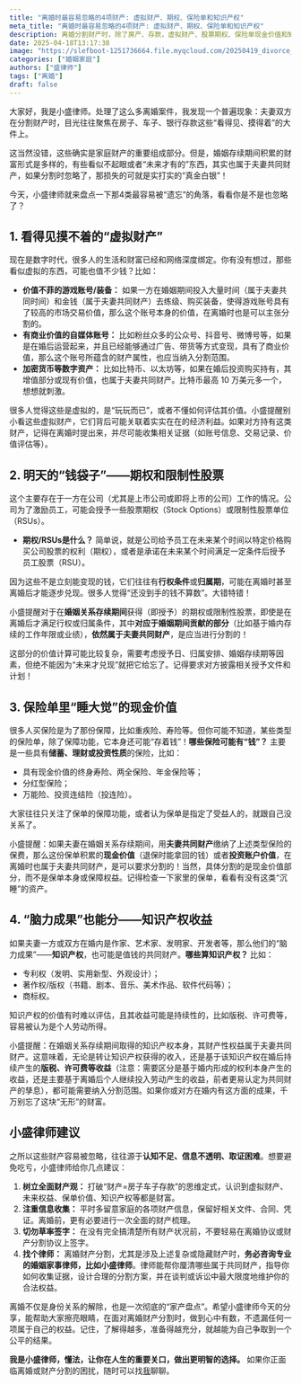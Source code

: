 ```yaml
---
title: "离婚时最容易忽略的4项财产: 虚拟财产、期权、保险单和知识产权"
meta_title: "离婚时最容易忽略的4项财产: 虚拟财产、期权、保险单和知识产权"
description: 离婚分割财产时，除了房产、存款，虚拟财产、股票期权、保险单现金价值和知识产权收益这4类“隐藏”资产也至关重要。盛律师详解为何它们属于夫妻共同财产以及如何分割，助您避免损失，保障应得权益。
date: 2025-04-18T13:17:38
image: "https://slefboot-1251736664.file.myqcloud.com/20250419_divorce_property_cover.webp"
categories: ["婚姻家庭"]
authors: ["盛律师"]
tags: ["离婚"]
draft: false
---
```


大家好，我是小盛律师。处理了这么多离婚案件，我发现一个普遍现象：夫妻双方在分割财产时，目光往往聚焦在房子、车子、银行存款这些“看得见、摸得着”的大件上。

这当然没错，这些确实是家庭财产的重要组成部分。但是，婚姻存续期间积累的财富形式是多样的，有些看似不起眼或者“未来才有的”东西，其实也属于夫妻共同财产，如果分割时忽略了，那损失的可就是实打实的“真金白银”！

今天，小盛律师就来盘点一下那4类最容易被“遗忘”的角落，看看你是不是也忽略了？

## 1. 看得见摸不着的“虚拟财产”

现在是数字时代，很多人的生活和财富已经和网络深度绑定。你有没有想过，那些看似虚拟的东西，可能也值不少钱？比如：

* **价值不菲的游戏账号/装备：** 如果一方在婚姻期间投入大量时间（属于夫妻共同时间）和金钱（属于夫妻共同财产）去练级、购买装备，使得游戏账号具有了较高的市场交易价值，那么这个账号本身的价值，在离婚时也是可以主张分割的。
* **有商业价值的自媒体账号：** 比如粉丝众多的公众号、抖音号、微博号等，如果是在婚后运营起来，并且已经能够通过广告、带货等方式变现，具有了商业价值，那么这个账号所蕴含的财产属性，也应当纳入分割范围。
* **加密货币等数字资产：** 比如比特币、以太坊等，如果在婚后投资购买持有，其增值部分或现有价值，也属于夫妻共同财产。比特币最高 10 万美元多一个，想想就刺激。

很多人觉得这些是虚拟的，是“玩玩而已”，或者不懂如何评估其价值。小盛提醒别小看这些虚拟财产，它们背后可能关联着实实在在的经济利益。如果对方持有这类财产，记得在离婚时提出来，并尽可能收集相关证据（如账号信息、交易记录、价值评估等）。

## 2. 明天的“钱袋子”——期权和限制性股票

这个主要存在于一方在公司（尤其是上市公司或即将上市的公司）工作的情况。公司为了激励员工，可能会授予一些股票期权（Stock Options）或限制性股票单位（RSUs）。

* **期权/RSUs是什么？** 简单说，就是公司给予员工在未来某个时间以特定价格购买公司股票的权利（期权），或者是承诺在未来某个时间满足一定条件后授予员工股票（RSU）。

因为这些不是立刻能变现的钱，它们往往有**行权条件**或**归属期**，可能在离婚时甚至离婚后才能逐步兑现。很多人觉得“还没到手的钱不算数”。大错特错！

小盛提醒对于在**婚姻关系存续期间**获得（即授予）的期权或限制性股票，即使是在离婚后才满足行权或归属条件，其中**对应于婚姻期间贡献的部分**（比如基于婚内存续的工作年限或业绩），**依然属于夫妻共同财产**，是应当进行分割的！

这部分的价值计算可能比较复杂，需要考虑授予日、归属安排、婚姻存续期等因素，但绝不能因为“未来才兑现”就把它给忘了。记得要求对方披露相关授予文件和计划！

## 3. 保险单里“睡大觉”的现金价值

很多人买保险是为了那份保障，比如重疾险、寿险等。但你可能不知道，某些类型的保险单，除了保障功能，它本身还可能“存着钱”！**哪些保险可能有“钱”？** 主要是一些具有**储蓄、理财或投资性质**的保险，比如：

* 具有现金价值的终身寿险、两全保险、年金保险等；
* 分红型保险；
* 万能险、投资连结险（投连险）。

大家往往只关注了保单的保障功能，或者认为保单是指定了受益人的，就跟自己没关系了。

小盛提醒：如果夫妻在婚姻关系存续期间，用**夫妻共同财产**缴纳了上述类型保险的保费，那么这份保单积累的**现金价值**（退保时能拿回的钱）或者**投资账户价值**，在离婚时也属于夫妻共同财产，是可以要求分割的！当然，具体分割的是现金价值部分，而不是保单本身或保障权益。记得检查一下家里的保单，看看有没有这类“沉睡”的资产。

## 4. “脑力成果”也能分——知识产权收益

如果夫妻一方或双方在婚内是作家、艺术家、发明家、开发者等，那么他们的“脑力成果”——**知识产权**，也可能是值钱的共同财产。**哪些算知识产权？** 比如：

* 专利权（发明、实用新型、外观设计）；
* 著作权/版权（书籍、剧本、音乐、美术作品、软件代码等）；
* 商标权。

知识产权的价值有时难以评估，且其收益可能是持续性的，比如版税、许可费等，容易被认为是个人劳动所得。

小盛提醒：在婚姻关系存续期间取得的知识产权本身，其财产性权益属于夫妻共同财产。这意味着，无论是转让知识产权获得的收入，还是基于该知识产权在婚后持续产生的**版税、许可费等收益**（注意：需要区分是基于婚内形成的权利本身产生的收益，还是主要基于离婚后个人继续投入劳动产生的收益，前者更易认定为共同财产的孳息），都可能需要纳入分割范围。如果你或对方在婚内有这方面的成果，千万别忘了这块“无形”的财富。

## 小盛律师建议

之所以这些财产容易被忽略，往往源于**认知不足、信息不透明、取证困难**。想要避免吃亏，小盛律师给你几点建议：

1.  **树立全面财产观：** 打破“财产=房子车子存款”的思维定式，认识到虚拟财产、未来权益、保单价值、知识产权等都是财富。
2.  **注重信息收集：** 平时多留意家庭的各项财产信息，保留好相关文件、合同、凭证。离婚前，更有必要进行一次全面的财产梳理。
3.  **切勿草率签字：** 在没有完全搞清楚所有财产状况前，不要轻易在离婚协议或财产分割协议上签字。
4.  **找个律师：** 离婚财产分割，尤其是涉及上述复杂或隐藏财产时，**务必咨询专业的婚姻家事律师，比如小盛律师**。律师能帮你厘清哪些属于共同财产，指导你如何收集证据，设计合理的分割方案，并在谈判或诉讼中最大限度地维护你的合法权益。

离婚不仅是身份关系的解除，也是一次彻底的“家产盘点”。希望小盛律师今天的分享，能帮助大家擦亮眼睛，在面对离婚财产分割时，做到心中有数，不遗漏任何一项属于自己的权益。记住，了解得越多，准备得越充分，就越能为自己争取到一个公平的结果。

**我是小盛律师，懂法，让你在人生的重要关口，做出更明智的选择。** 如果你正面临离婚或财产分割的困扰，随时可以找[我](https://shenglvshi.cn/contact)聊聊。